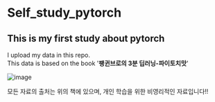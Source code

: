 # Self_study_pytorch     

This is my first study about pytorch
----    
I upload my data in this repo.      
This data is based on the book '**팽귄브로의 3분 딥러닝-파이토치맛**'   

![image](https://user-images.githubusercontent.com/81511939/189264551-fefd9ba2-5d48-4706-87fa-f4195e17551b.png)

             
                          
                                        
                                        
모든 자료의 출처는 위의 책에 있으며, 개인 학습을 위한 비영리적인 자료입니다!!
